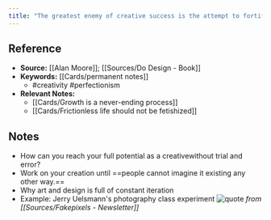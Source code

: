 ```yaml
---
title: "The greatest enemy of creative success is the attempt to fortify against failure"
---
```

## Reference
- **Source:** [[Alan Moore]]; [[Sources/Do Design - Book]]
- **Keywords:** [[Cards/permanent notes]]
	- #creativity #perfectionism
- **Relevant Notes:**
	- [[Cards/Growth is a never-ending process]]
	- [[Cards/Frictionless life should not be fetishized]]
## Notes
- How can you reach your full potential as a creativewithout trial and error?
- Work on your creation until ==people cannot imagine it existing any other way.==
- Why art and design is full of constant iteration
- Example: Jerry Uelsmann's photography class experiment
![quote](https://storage.googleapis.com/reading-supply-assets/reading.supply.e0f0a461-57cc-40ff-9668-a2cc8dfc6b53.png)
*from [[Sources/Fakepixels - Newsletter]]*